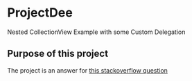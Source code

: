 # ProjectDee
Nested CollectionView Example with some Custom Delegation

## Purpose of this project
The project is an answer for [this stackoverflow question](https://stackoverflow.com/questions/55244954/move-collectionviewcell-to-another-section/55553585#55553585)

